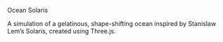 Ocean Solaris

A simulation of a gelatinous, shape-shifting ocean inspired by Stanislaw Lem’s Solaris, created using Three.js.
